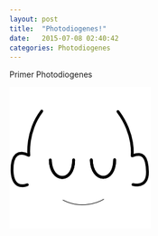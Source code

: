 ```yaml
---
layout: post
title:  "Photodiogenes!"
date:   2015-07-08 02:40:42
categories: Photodiogenes
---
```


Primer Photodiogenes

![imatge](/assets/duub.png)
